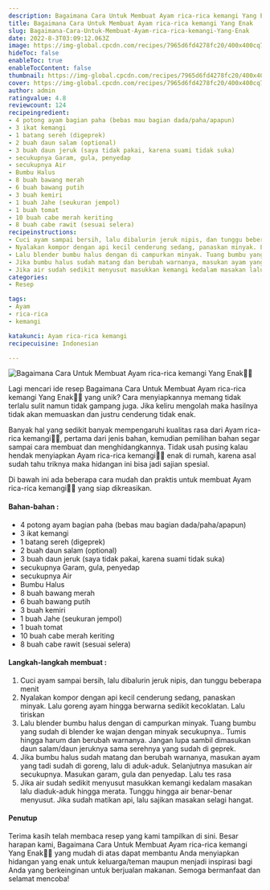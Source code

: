 ```yaml
---
description: Bagaimana Cara Untuk Membuat Ayam rica-rica kemangi Yang Enak"
title: Bagaimana Cara Untuk Membuat Ayam rica-rica kemangi Yang Enak
slug: Bagaimana-Cara-Untuk-Membuat-Ayam-rica-rica-kemangi-Yang-Enak
date: 2022-8-3T03:09:12.063Z
image: https://img-global.cpcdn.com/recipes/7965d6fd4278fc20/400x400cq70/photo.jpg
hideToc: false
enableToc: true
enableTocContent: false
thumbnail: https://img-global.cpcdn.com/recipes/7965d6fd4278fc20/400x400cq70/photo.jpg
cover: https://img-global.cpcdn.com/recipes/7965d6fd4278fc20/400x400cq70/photo.jpg
author: admin
ratingvalue: 4.8
reviewcount: 124
recipeingredient:
- 4 potong ayam bagian paha (bebas mau bagian dada/paha/apapun)
- 3 ikat kemangi
- 1 batang sereh (digeprek)
- 2 buah daun salam (optional)
- 3 buah daun jeruk (saya tidak pakai, karena suami tidak suka)
- secukupnya Garam, gula, penyedap
- secukupnya Air
- Bumbu Halus
- 8 buah bawang merah
- 6 buah bawang putih
- 3 buah kemiri
- 1 buah Jahe (seukuran jempol)
- 1 buah tomat
- 10 buah cabe merah keriting
- 8 buah cabe rawit (sesuai selera)
recipeinstructions:
- Cuci ayam sampai bersih, lalu dibalurin jeruk nipis, dan tunggu beberapa menit
- Nyalakan kompor dengan api kecil cenderung sedang, panaskan minyak. Lalu goreng ayam hingga berwarna sedikit kecoklatan. Lalu tiriskan
- Lalu blender bumbu halus dengan di campurkan minyak. Tuang bumbu yang sudah di blender ke wajan dengan minyak secukupnya.. Tumis hingga harum dan berubah warnanya. Jangan lupa sambil dimasukan daun salam/daun jeruknya sama serehnya yang sudah di geprek.
- Jika bumbu halus sudah matang dan berubah warnanya, masukan ayam yang tadi sudah di goreng, lalu di aduk-aduk. Selanjutnya masukan air secukupnya. Masukan garam, gula dan penyedap. Lalu tes rasa
- Jika air sudah sedikit menyusut masukkan kemangi kedalam masakan lalu diaduk-aduk hingga merata. Tunggu hingga air benar-benar menyusut. Jika sudah matikan api, lalu sajikan masakan selagi hangat.
categories:
- Resep

tags:
- Ayam
- rica-rica
- kemangi

katakunci: Ayam rica-rica kemangi
recipecuisine: Indonesian

---
```


![Bagaimana Cara Untuk Membuat Ayam rica-rica kemangi Yang Enak👩‍🍳](https://img-global.cpcdn.com/recipes/7965d6fd4278fc20/400x400cq70/photo.jpg)

Lagi mencari ide resep Bagaimana Cara Untuk Membuat Ayam rica-rica kemangi Yang Enak👩‍🍳 yang unik? Cara menyiapkannya memang tidak terlalu sulit namun tidak gampang juga. Jika keliru mengolah maka hasilnya tidak akan memuaskan dan justru cenderung tidak enak.

Banyak hal yang sedikit banyak mempengaruhi kualitas rasa dari Ayam rica-rica kemangi👩‍🍳, pertama dari jenis bahan, kemudian pemilihan bahan segar sampai cara membuat dan menghidangkannya. Tidak usah pusing kalau hendak menyiapkan Ayam rica-rica kemangi👩‍🍳 enak di rumah, karena asal sudah tahu triknya maka hidangan ini bisa jadi sajian spesial.

Di bawah ini ada beberapa cara mudah dan praktis untuk membuat Ayam rica-rica kemangi👩‍🍳 yang siap dikreasikan.

<!--inarticleads1-->

#### Bahan-bahan :

- 4 potong ayam bagian paha (bebas mau bagian dada/paha/apapun)
- 3 ikat kemangi
- 1 batang sereh (digeprek)
- 2 buah daun salam (optional)
- 3 buah daun jeruk (saya tidak pakai, karena suami tidak suka)
- secukupnya Garam, gula, penyedap
- secukupnya Air
- Bumbu Halus
- 8 buah bawang merah
- 6 buah bawang putih
- 3 buah kemiri
- 1 buah Jahe (seukuran jempol)
- 1 buah tomat
- 10 buah cabe merah keriting
- 8 buah cabe rawit (sesuai selera)

<!--inarticleads2-->

#### Langkah-langkah membuat :

1. Cuci ayam sampai bersih, lalu dibalurin jeruk nipis, dan tunggu beberapa menit
1. Nyalakan kompor dengan api kecil cenderung sedang, panaskan minyak. Lalu goreng ayam hingga berwarna sedikit kecoklatan. Lalu tiriskan
1. Lalu blender bumbu halus dengan di campurkan minyak. Tuang bumbu yang sudah di blender ke wajan dengan minyak secukupnya.. Tumis hingga harum dan berubah warnanya. Jangan lupa sambil dimasukan daun salam/daun jeruknya sama serehnya yang sudah di geprek.
1. Jika bumbu halus sudah matang dan berubah warnanya, masukan ayam yang tadi sudah di goreng, lalu di aduk-aduk. Selanjutnya masukan air secukupnya. Masukan garam, gula dan penyedap. Lalu tes rasa
1. Jika air sudah sedikit menyusut masukkan kemangi kedalam masakan lalu diaduk-aduk hingga merata. Tunggu hingga air benar-benar menyusut. Jika sudah matikan api, lalu sajikan masakan selagi hangat.

#### Penutup

Terima kasih telah membaca resep yang kami tampilkan di sini. Besar harapan kami, Bagaimana Cara Untuk Membuat Ayam rica-rica kemangi Yang Enak👩‍🍳 yang mudah di atas dapat membantu Anda menyiapkan hidangan yang enak untuk keluarga/teman maupun menjadi inspirasi bagi Anda yang berkeinginan untuk berjualan makanan. Semoga bermanfaat dan selamat mencoba!